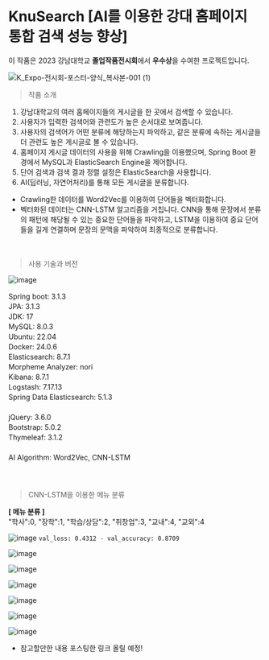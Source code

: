 # KnuSearch [AI를 이용한 강대 홈페이지 통합 검색 성능 향상] 　   
이 작품은 2023 강남대학교 **졸업작품전시회**에서 **우수상**을 수여한 프로젝트입니다.


![K_Expo-전시회-포스터-양식_복사본-001 (1)](https://github.com/inpink/Knu_Search_Web_Project/assets/108166692/2fdb3b56-5d88-4437-85fd-7a1e9d7c03e1)

    
> 작품 소개

1. 강남대학교의 여러 홈페이지들의 게시글을 한 곳에서 검색할 수 있습니다. 
2. 사용자가 입력한 검색어와 관련도가 높은 순서대로 보여줍니다.
3. 사용자의 검색어가 어떤 분류에 해당하는지 파악하고, 같은 분류에 속하는 게시글을 더 관련도 높은 게시글로 볼 수 있습니다. 
4. 홈페이지 게시글 데이터의 사용을 위해 Crawling을 이용했으며, Spring Boot 환경에서 MySQL과 ElasticSearch Engine을 제어합니다.
5. 단어 검색과 검색 결과 정렬 설정은 ElasticSearch을 사용합니다.
6. AI(딥러닝, 자연어처리)를 통해 모든 게시글을 분류합니다.
  - Crawling한 데이터를 Word2Vec를 이용하여 단어들을 벡터화합니다.
  - 벡터화된 데이터는 CNN-LSTM 알고리즘을 거칩니다. CNN을 통해 문장에서 분류의 패턴에 해당될 수 있는 중요한 단어들을 파악하고, LSTM을 이용하여 중요 단어들을 길게 연결하며 문장의 문맥을 파악하여 최종적으로 분류합니다.

　   
> 사용 기술과 버전

![image](https://github.com/inpink/Knu_Search_Web_Project/assets/108166692/32970ef8-c35d-41a8-be1e-ad9abc759819)

Spring boot: 3.1.3 　   
JPA: 3.1.3 　   
JDK: 17 　   
MySQL: 8.0.3 　   
Ubuntu: 22.04 　   
Docker: 24.0.6 　   
Elasticsearch: 8.7.1 　   
Morpheme Analyzer: nori 　   
Kibana: 8.7.1 　   
Logstash: 7.17.13 　   
Spring Data Elasticsearch: 5.1.3 　   
 　   
jQuery: 3.6.0 　   
Bootstrap: 5.0.2 　   
Thymeleaf: 3.1.2 　   
 　   
AI Algorithm: Word2Vec, CNN-LSTM 　   
 　   
 　   

> CNN-LSTM을 이용한 메뉴 분류

**[ 메뉴 분류 ]**　   
"학사":0, "장학":1, "학습/상담":2, "취창업":3, "교내":4, "교외":4

![image](https://github.com/inpink/Knu_Search_Web_Project/assets/108166692/649baa99-f0a3-4fcc-91a2-1e3c85f83824)
`val_loss: 0.4312 - val_accuracy: 0.8709`

![image](https://github.com/inpink/Knu_Search_Web_Project/assets/108166692/22c19ecf-a3c6-4ec4-b45b-c953abea37f7)

![image](https://github.com/inpink/Knu_Search_Web_Project/assets/108166692/669f7e54-3c30-4e3e-b6df-00a264b6e867)

![image](https://github.com/inpink/Knu_Search_Web_Project/assets/108166692/368dcd62-452b-41d1-b0e5-6cee08522b09)

![image](https://github.com/inpink/Knu_Search_Web_Project/assets/108166692/1c87a55b-dae6-43f6-bb99-e2de1a1febef)

![image](https://github.com/inpink/Knu_Search_Web_Project/assets/108166692/70ffea88-2634-4c37-aad4-9130e468de95)

![image](https://github.com/inpink/Knu_Search_Web_Project/assets/108166692/8a5bcd00-0001-43f2-8284-2c946945bb8a)


- 참고할만한 내용 포스팅한 링크 올릴 예정!
